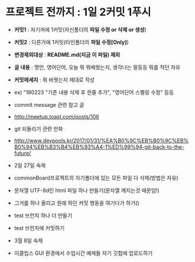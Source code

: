 # 프로젝트 전까지 : 1일 2커밋 1푸시
- **커밋1** : 자기꺼에 1커밋(자신폴더의 **파일 수정 or 삭제 or 생성**)
- **커밋2** : 다른거에 1커밋(타인폴더의 **파일 수정[Only]**)
- **변경제외대상** : **README.md(지금 이 파일) 제외**
- **글 내용** : 명언, 영어단어, 오늘 뭐 뭐배웠는지, 생각나는 말등등 뭐를 적던 자유
- **커밋메세지** : 뭐 바꿧는지 제대로 작성
- ex) "180223 "기존 내용 삭제 후 한줄 추가", "영어단어 스펠링 수정" 등등
- commit message 관련 참고 글
- http://meetup.toast.com/posts/106
- git 되돌리기 관련 만화
- http://www.devpools.kr/2017/01/31/%EA%B0%9C%EB%B0%9C%EB%B0%94%EB%B3%B4%EB%93%A4-1%ED%99%94-git-back-to-the-future/


- 2일 27일 숙제
- commonBoard프로젝트의 자기폴더에 있는 모든 파일 다 삭제(방법은 자유)
- 문자열 UTF-8d인 html 파일 하나 만들기(문자열 깨지는것 때문임!)
- 그거를 하나 올리고 원래 하던 커밋 행동을 여기다가 하기()
- test 브런치 하나 더 만들기
- test 브런치에 커밋하기


- 3월 8일 숙제
- 이클립스 GUI 환경에서 수업시간 예제들 자기 깃헙에 업로드하기
